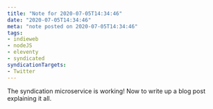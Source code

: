```yaml
---
title: "Note for 2020-07-05T14:34:46"
date: "2020-07-05T14:34:46"
meta: "note posted on 2020-07-05T14:34:46"
tags:
- indieweb
- nodeJS
- eleventy
- syndicated
syndicationTargets: 
- Twitter
---
```

The syndication microservice is working! Now to write up a blog post explaining it all.
